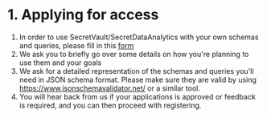 
# 1. Applying for access

1. In order to use SecretVault/SecretDataAnalytics with your own schemas and queries, please fill in this [form](https://forms.google.com/)
2. We ask you to briefly go over some details on how you're planning to use them and your goals
3. We ask for a detailed representation of the schemas and queries you'll need in JSON schema format. Please make sure they are valid by using https://www.jsonschemavalidator.net/ or a similar tool.
4. You will hear back from us if your applications is approved or feedback is required, and you can then proceed with registering.
